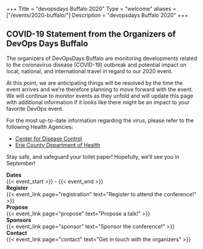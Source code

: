 +++
Title = "devopsdays Buffalo 2020"
Type = "welcome"
aliases = ["/events/2020-buffalo/"]
Description = "devopsdays Buffalo 2020"
+++

<!-- <div style="text-align:center;">
  {{< event_logo >}}
</div> -->

<div style="text-align:left;">
<h2>COVID-19 Statement from the Organizers of DevOps Days Buffalo</h2>
<p>The organizers of DevOpsDays Buffalo are monitoring developments related to the coronavirus disease (COVID-19) outbreak and potential impact on local, national, and international travel in regard to our 2020 event.</p>

<p>At this point, we are anticipating things will be resolved by the time the event arrives and we’re therefore planning to move forward with the event. We will continue to monitor events as they unfold and will update this page with additional information if it looks like there might be an impact to your favorite DevOps event.</p>

<p>For the most up-to-date information regarding the virus, please refer to the following Health Agencies:</p>
<ul>
  <li><a href = 'https://www.cdc.gov/coronavirus/2019-ncov/index.html' target = _new>Center for Disease Control</a></li>
  <li><a href = 'http://www2.erie.gov/health/index.php?q=coronavirus' target = _new>Erie County Department of Health</a></li>
</ul>
<p>Stay safe, and safeguard your toilet paper! Hopefully, we’ll see you in September!</p>
</div>

<div class = "row">
  <div class = "col-md-2">
    <strong>Dates</strong>
  </div>
  <div class = "col-md-8">
    {{< event_start >}} - {{< event_end >}}
  </div>
</div>

<!-- <div class = "row">
  <div class = "col-md-2">
    <strong>Location</strong>
  </div>
  <div class = "col-md-8">
    {{< event_location >}}
  </div>
</div> -->

<div class = "row">
  <div class = "col-md-2">
    <strong>Register</strong>
  </div>
  <div class = "col-md-8">
    {{< event_link page="registration" text="Register to attend the conference!" >}}
  </div>
</div>

<div class = "row">
  <div class = "col-md-2">
    <strong>Propose</strong>
  </div>
  <div class = "col-md-8">
    {{< event_link page="propose" text="Propose a talk!" >}}
  </div>
</div>

<!-- <div class = "row">
  <div class = "col-md-2">
    <strong>Program</strong>
  </div>
  <div class = "col-md-8">
    View the {{< event_link page="program" text="program." >}}
  </div>
</div> -->

<!-- <div class = "row">
  <div class = "col-md-2">
    <strong>Speakers</strong>
  </div>
  <div class = "col-md-8">
    Check out the {{< event_link page="speakers" text="speakers!" >}}
  </div>
</div> -->

<div class = "row">
  <div class = "col-md-2">
    <strong>Sponsors</strong>
  </div>
  <div class = "col-md-8">
    {{< event_link page="sponsor" text="Sponsor the conference!" >}}
  </div>
</div>

<div class = "row">
  <div class = "col-md-2">
    <strong>Contact</strong>
  </div>
  <div class = "col-md-8">
    {{< event_link page="contact" text="Get in touch with the organizers" >}}
  </div>
</div>

<!-- Uncomment if you added your city twitter name -->
<!--
{{< event_twitter >}}
-->
